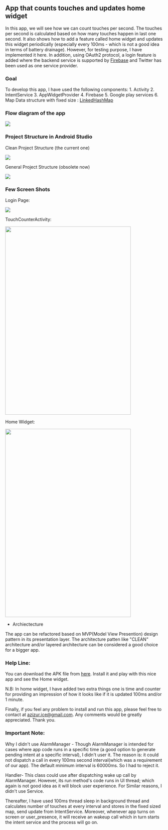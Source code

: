 ## App that counts touches and updates home widget

In this app, we will see how we can count touches per second. The touches per second is calculated based on how many
touches happen in last one second. It also shows how to add a feature called home widget and updates this widget
periodically (especially every 100ms - which is not a good idea in terms of battery drainage). However, for testing
purpose, I have implemented it here. In addition, using OAuth2 protocol, a login feature is added where the backend service is supported by
[Firebase](https://www.firebase.com/) and Twitter has been used as one service provider.



### Goal
To develop this app, I have used the following components:
    1. Activity
    2. IntentService
    3. AppWidgetProvider
    4. Firebase
    5. Google play services
    6. Map Data structure with fixed size : [LinkedHashMap](https://docs.oracle.com/javase/7/docs/api/java/util/LinkedHashMap.html)


### Flow diagram of the app

<img src="https://github.com/azizurice/TouchCounter/blob/master/docs/SchematicDiagram.png" />

### Project Structure in Android Studio

Clean Project Structure (the current one)

<img src="https://github.com/azizurice/TouchCounter/blob/master/docs/ProjectStructureNew.png" />



General Project Structure (obsolete now)

<img src="https://github.com/azizurice/TouchCounter/blob/master/docs/ProjectStructure.png" />





### Few Screen Shots
Login Page:


<img src="https://github.com/azizurice/TouchCounter/blob/master/docs/LoginPage.png" />

TouchCounterActivity:


<img src="https://github.com/azizurice/TouchCounter/blob/master/docs/MainActivity.png" width="400px" height="600px" />

Home Widget:


<img src="https://github.com/azizurice/TouchCounter/blob/master/docs/HomeWidget.png" width="400px" height="600px" />




- Archiectecture


The app can be refactored based on MVP(Model View Presention) design pattern in its presentation layer. The architecture patten like "CLEAN" architecture and/or layered
 architecture can be considered a good choice for a bigger app.


### Help Line:

 You can download the APK file from [here](https://drive.google.com/drive/u/0/folders/0B-SrBva2FSA9QVdaWmdHQlUzWWc). Install it and play with
 this nice app and see the Home widget.

 N.B: In home widget, I have added two extra things one is time and counter for providing an impression of how it looks like if it is updated 100ms and/or 1 minute.

 Finally, if you feel any problem to install and run this app,  please feel free to contact at azizur.ice@gmail.com. Any comments would be greatly appreciated. Thank you.


### Important Note: 
 Why I didn't use 
 AlarmManager - Though AlarmManager is intended for cases where app code runs in a specific time (a good option to generate pending intent at a specific interval), I didn't user it.  The reason is: it could not dispatch a call in every 100ms second interval(which was a requirement of our app). The default minimum interval is 60000ms. So I had to reject it.
 
 Handler- This class could use after dispatching wake up call by AlarmManager. However, its run method's code runs in UI thread; which again is not good idea as it will block user experience. For Similar reasons, I didn't use Service.
 
 Thereafter, I have used 100ms thread sleep in background thread and calculates number of touches at every interval and stores in the fixed sized map, send update from IntentService. Moreover, whenever app turns on screen or user_presence, it will receive an wakeup call which in turn starts the intent service and the process will go on.
 
 
 
